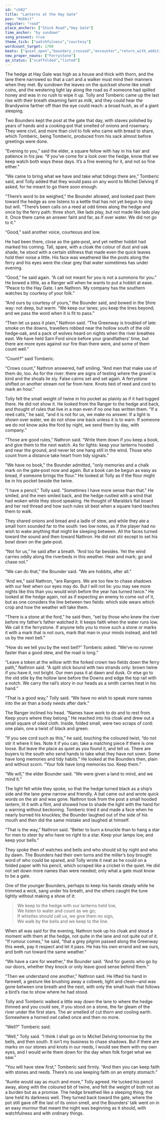 ```yaml
---
id: "ch02"
title: "Lanterns at the Hay Gate"
pov: "Hobbit"
register: "road"
place_anchors: ["Stock Road","Hay Gate"]
time_anchor: "by sundown"
song_present: true
theme_tick: ["watchfulness","courtesy"]
wordcount_target: 1700
beats: ["quiet_open","boundary_crossed","encounter","return_with_addition"]
new_proper_nouns: ["Ferrystone"]
qa_status: ["scaffolded","linted"]
---
```


The hedge at Hay Gate was high as a house and thick with thorn, and the lane there narrowed so that a cart and a walker must mind their manners when they met. By sundown the leaves on the quickset shone like small coins, and the westering light lay along the road as if someone had spilled honey and was in no rush to wipe it up. Tolly and Tomberic came up the last rise with their breath steaming faint as milk, and they could hear the Brandywine farther off than the eye could reach: a broad hush, as of a giant sleeping.

Two Bounders kept the post at the gate that day, with staves polished by years of hands and a cooking‑pot that smelled of onions and rosemary. They were civil, and more than civil to folk who came with bread to share, which Tomberic, being Tomberic, produced from his sack almost before greetings were done.

“Evening to you,” said the elder, a square fellow with hay in his hair and patience in his jaw. “If you’ve come for a look over the hedge, know that we keep watch both ways these days. It’s a fine evening for it, and not so fine either.”

“We came to bring what we have and take what tidings there are,” Tomberic said, and Tolly added that they would pass on any word to Michel Delving if asked, for he meant to go there soon enough.

“There’s word to be weighed,” the Bounder allowed, and looked past them toward the hedge as one listens to a kettle that has not yet begun to sing but will. “There’s been calls on a reed at odd times along the hedge and once by the ferry path: three short, like lads play, but not made like lads play it. Once there came an answer faint and far, as if over water. We did not go to it.”

“Good,” said another voice, courteous and low.

He had been there, close as the gate‑post, and yet neither hobbit had marked his coming. Tall, spare, with a cloak the colour of dust and oak shade, he stood with a certain stillness that made even the quick leaves hold their noise a little. His face was weathered like the posts along the ferry and his eyes were the clear grey that water sometimes has under evening.

“Good,” he said again. “A call not meant for you is not a summons for you.” He bowed a little, as a Ranger will when he wants to put a hobbit at ease. “Peace to the Hay Gate. I am Nathron. My company has the southern watches by courtesy of your folk.”

“And ours by courtesy of yours,” the Bounder said, and bowed in the Shire way: not deep, but warm. “We keep our lanes; you keep the lines beyond; and we pass the word when it is fit to pass.”

“Then let us pass it plain,” Nathron said. “The Greenway is troubled of late: smoke on the downs, travellers robbed near the hollow south of the old hedge‑oak, and a pack of wolves heard on nights when the river breathes east. We have held Sarn Ford since before your grandfathers’ time, but there are more eyes against our fire than there were, and some of them count well.”

“Count?” said Tomberic.

“Crows count,” Nathron answered, half smiling. “And men that make use of them do, too. As for the river: there are signs of testing where the gravel is kind and the shoals lie sly. False cairns set and set again. A ferrystone shifted on another stream not far from here. Knots tied of reed and cord to mark an hour.”

Tolly felt the small weight of twine in his pocket as plainly as if it had tugged there. He did not show it. He looked from the Ranger to the hedge and back, and thought of rules that live in a man even if no one has written them. “If a reed calls,” he said, “and it is not for us, we make no answer. If a light is shown over water, we do not show one back unless it is to warn. If someone we do not know asks the ford by night, we send them by day, with company.”

“Those are good rules,” Nathron said. “Write them down if you keep a book, and give them to the next watch. As for lights: keep your lanterns hooded and near the ground, and never let one hang still in the wind. Those who count from a distance take heart from tidy signals.”

"We have no book," the Bounder admitted, "only memories and a chalk mark on the gate‑post now and again. But a book can be begun as easy as bread, if someone brings the flour." He looked at Tolly as if the flour might be in his pocket beside the twine.

"I have a pencil," Tolly said. "Sometimes I have more sense than that." He smiled, and the men smiled back, and the hedge rustled with a wind that had woken while they stood speaking. He thought of Maralda’s flat board and her red thread and how such rules sit best when a square hand teaches them to walk.

They shared onions and bread and a ladle of stew, and while they ate a small horn sounded far to the south: two low notes, as if the player had no wish to wake anything that might be sleeping between. All the faces turned toward the sound and then toward Nathron. He did not stir except to set his bowl down on the gate‑post.

“Not for us,” he said after a breath. “And too far besides. Yet the wind carries oddly along the riverbeds in this weather. Hear and mark; go and chase not.”

“We can do that,” the Bounder said. “We are hobbits, after all.”

“And we,” said Nathron, “are Rangers. We are too few to chase shadows with our feet when our eyes may do. But I will not lie: you may see more nights like this than you would wish before the year has turned twice.” He looked at the hedge again, not as if expecting an enemy to come out of it, but as one considers the line between two fields: which side wears which crop and how the weather will take them.

“There is a stone at the ford,” he said then, “set by those who knew the river before my father’s father watched it. It keeps faith when the water runs low. We call it the ferrystone. If anyone tells you to move such a stone or marks it with a mark that is not ours, mark that man in your minds instead, and tell us by the next bell.”

“How do we tell you by the next bell?” Tomberic asked. “We’ve no runner faster than a good stew, and the road is long.”

“Leave a token at the willow with the forked crown two fields down the ferry path,” Nathron said. “A split stick bound with two strands only: brown twine if you have it, not bright. Our men pass it at dawn and dusk. Or else go to the old stile by the hollow lane before the Downs and edge the top rail with a notch. We carry the rail’s story in our heads as a smith carries heat in his hand.”

“That is a good way,” Tolly said. “We have no wish to speak more names into the air than a body needs after dark.”

The Ranger inclined his head. “Names have work to do and to rest from. Keep yours where they belong.” He reached into his cloak and drew out a small square of oiled cloth. Inside, folded small, were two scraps of cord: one plain, one a twist of black and green.

“If you see cord such as this,” he said, touching the coloured twist, “do not stir it where it lies. Note it if you can; take a matching piece if there is one loose. But leave the place as quiet as you found it, and tell us. There are buyers to the south who send hands to take what they have not sown. Some have long memories and tidy habits.” He looked at the Bounders then, plain and without scorn. “Your folk have long memories too. Keep them.”

“We will,” the elder Bounder said. “We were given a land to mind, and we mind it.”

The light fell while they spoke, so that the hedge turned black as a ship’s side and the lane grew narrow and friendly. A bat came out and wrote quick words on the air and was gone. Nathron took from the post a small hooded lantern, lit it with a flint, and showed how to shade the light with the hand for a warning without beckoning. Tomberic tried it and made a face when he nearly burned his knuckles; the Bounder laughed out of the side of his mouth and then did the same mistake and laughed at himself.

“That is the way,” Nathron said. “Better to burn a knuckle than to hang a star for men to steer by who have no right to a star. Keep your lamps low, and keep your bells.”

They spoke then of watches and bells and who should sit by night and who by dawn. The Bounders had their own turns and the miller’s boy brought word of who could be spared, and Tolly wrote it neat as he could on a folded paper with his pencil, which scraped like a cricket in the quiet. He did not set down more names than were needed; only what a gate must know to be a gate.

One of the younger Bounders, perhaps to keep his hands steady while he trimmed a wick, sang under his breath, and the others caught the tune lightly without making a show of it:

> We keep to the hedge with our lanterns held low,  
> We listen to water and count as we go;  
> If whistles should call us, we give them no sign,  
> We walk by the bells and we keep to the line.  

When all was said for the evening, Nathron took up his cloak and stood a moment with them at the hedge, not quite in the lane and not quite out of it. “If rumour comes,” he said, “that a grey pilgrim passed along the Greenway this week, pay it respect and let it pass. He has his own errand and we ours, and both run toward the same weather.”

“We have a care for weather,” the Bounder said. “And for guests who go by our doors, whether they knock or only leave good sense behind them.”

“Then we understand one another,” Nathron said. He lifted his hand in farewell, a gesture like brushing away a cobweb, light and clean—and was gone between one breath and the next, with only the small hush that follows a bird’s rise to show where he had stood.

Tolly and Tomberic walked a little way down the lane to where the hedge thinned and you could see, if you stood on a stone, the far gleam of the river under the first stars. The air smelled of cut thorn and cooling earth. Somewhere a horned owl called once and then no more.

“Well?” Tomberic said.

“Well,” Tolly said. “I think I shall go on to Michel Delving tomorrow by the bells, and then south. It isn’t my business to chase shadows. But if there are marks on our stones and knots in our reeds, I would see them with my own eyes, and I would write them down for the day when folk forget what we saw.”

“You will have stew first,” Tomberic said firmly. “And then you can keep faith with stones and reeds. There’s no use keeping faith on an empty stomach.”

“Auntie would say as much and more,” Tolly agreed. He tucked his pencil away, along with the coloured bit of twine, and felt the weight of both not as a burden but as a promise. The hedge breathed like a sleeping thing; the lane held its darkness well. They turned back toward the gate, where the pot still gave off the last of its onion smell, and the Bounders’ talk went on in an easy murmur that meant the night was beginning as it should, with watchfulness and with ordinary things.
